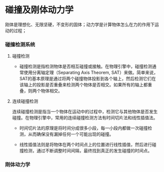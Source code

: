 # 碰撞及刚体动力学

刚体是理想化、无限坚硬，不变形的固体；动力学是计算物体怎么在力的作用下运动的过程；

### 碰撞检测系统

1. 碰撞检测

   - 碰撞检测是指检测物体是否相互碰撞或接触。在物理引擎中，碰撞检测通常使用分离轴定理（Separating Axis Theorem, SAT）来做。简单来说，SAT的基本原理是通过将两个碰撞物体投影到各个轴上，然后检测它们在该轴上的投影是否重叠来检测两个物体是否相交。如果所有的轴上都重叠，则两个物体相交。

2. 连续碰撞检测

   连续碰撞检测是指当一个物体在运动中的过程中，检测它与其他物体是否发生碰撞。在物理引擎中，常用的连续碰撞检测方法有时间切片法和线性插值法。

   - 时间切片法的原理是将时间分成很多小段，每一小段内都做一次碰撞检测，从而确保没有漏掉任何一个可能出现的碰撞。

   - 线性插值法则是将物体在两个时间点上的位置进行线性插值，然后进行碰撞检测，通过不断调整时间间隔，最终找到真正的发生碰撞的时间点。

### 刚体动力学